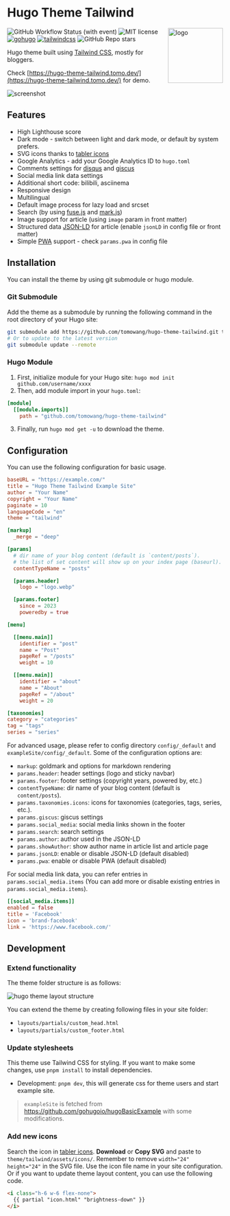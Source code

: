 # Hugo Theme Tailwind

<img align="right" width="128" alt="logo" src="https://raw.githubusercontent.com/tomowang/hugo-theme-tailwind/main/static/logo.svg">

![GitHub Workflow Status (with event)](https://img.shields.io/github/actions/workflow/status/tomowang/hugo-theme-tailwind/.github%2Fworkflows%2Fdeploy.yaml)
![MIT license](https://img.shields.io/github/license/tomowang/hugo-theme-tailwind)
[![gohugo](https://img.shields.io/badge/Made_with-Hugo-blue)](https://gohugo.io/)
[![tailwindcss](https://img.shields.io/badge/Made_with-Tailwind_CSS-blue)](https://tailwindcss.com/)
![GitHub Repo stars](https://img.shields.io/github/stars/tomowang/hugo-theme-tailwind)

Hugo theme built using [Tailwind CSS](https://tailwindcss.com/), mostly for bloggers.

Check [https://hugo-theme-tailwind.tomo.dev/](https://hugo-theme-tailwind.tomo.dev/) for demo.

![screenshot](https://raw.githubusercontent.com/tomowang/hugo-theme-tailwind/main/images/screenshot.png)

## Features

 * High Lighthouse score
 * Dark mode - switch between light and dark mode, or default by system prefers.
 * SVG icons thanks to [tabler icons](https://tabler-icons.io/)
 * Google Analytics - add your Google Analytics ID to `hugo.toml`
 * Comments settings for [disqus](https://disqus.com/) and [giscus](https://giscus.app/)
 * Social media link data settings
 * Additional short code: bilibili, asciinema
 * Responsive design
 * Multilingual
 * Default image process for lazy load and srcset
 * Search (by using [fuse.js](https://fusejs.io/) and [mark.js](https://markjs.io/))
 * Image support for article (using `image` param in front matter)
 * Structured data [JSON-LD](https://json-ld.org/) for article (enable `jsonLD` in config file or front matter)
 * Simple [PWA](https://web.dev/add-manifest/) support - check `params.pwa` in config file

## Installation

You can install the theme by using git submodule or hugo module.

### Git Submodule

Add the theme as a submodule by running the following command in the
root directory of your Hugo site:

```bash
git submodule add https://github.com/tomowang/hugo-theme-tailwind.git themes/tailwind
# Or to update to the latest version
git submodule update --remote
```

### Hugo Module

1. First, initialize module for your Hugo site: `hugo mod init github.com/username/xxxx`
2. Then, add module import in your `hugo.toml`:

```toml
[module]
  [[module.imports]]
    path = "github.com/tomowang/hugo-theme-tailwind"
```

3. Finally, run `hugo mod get -u` to download the theme.

## Configuration

You can use the following configuration for basic usage.

```toml
baseURL = "https://example.com/"
title = "Hugo Theme Tailwind Example Site"
author = "Your Name"
copyright = "Your Name"
paginate = 10
languageCode = "en"
theme = "tailwind"

[markup]
  _merge = "deep"

[params]
  # dir name of your blog content (default is `content/posts`).
  # the list of set content will show up on your index page (baseurl).
  contentTypeName = "posts"

  [params.header]
    logo = "logo.webp"

  [params.footer]
    since = 2023
    poweredby = true

[menu]

  [[menu.main]]
    identifier = "post"
    name = "Post"
    pageRef = "/posts"
    weight = 10

  [[menu.main]]
    identifier = "about"
    name = "About"
    pageRef = "/about"
    weight = 20

[taxonomies]
category = "categories"
tag = "tags"
series = "series"
```

For advanced usage, please refer to config directory `config/_default` and
`exampleSite/config/_default`.
Some of the configuration options are:

 * `markup`: goldmark and options for markdown rendering
 * `params.header`: header settings (logo and sticky navbar)
 * `params.footer`: footer settings (copyright years, powered by, etc.)
 * `contentTypeName`: dir name of your blog content (default is `content/posts`).
 * `params.taxonomies.icons`: icons for taxonomies (categories, tags, series, etc.).
 * `params.giscus`: giscus settings
 * `params.social_media`: social media links shown in the footer
 * `params.search`: search settings
 * `params.author`: author used in the JSON-LD
 * `params.showAuthor`: show author name in article list and article page
 * `params.jsonLD`: enable or disable JSON-LD (default disabled)
 * `params.pwa`: enable or disable PWA (default disabled)

For social media link data, you can refer entries in `params.social_media.items`
(You can add more or disable existing entries in `params.social_media.items`).

```toml
[[social_media.items]]
enabled = false
title = 'Facebook'
icon = 'brand-facebook'
link = 'https://www.facebook.com/'
```

## Development

### Extend functionality

The theme folder structure is as follows:

![hugo theme layout structure](https://raw.githubusercontent.com/tomowang/hugo-theme-tailwind/main/images/hugo-theme-layout-structure.png)

You can extend the theme by creating following files in your site folder:

* `layouts/partials/custom_head.html`
* `layouts/partials/custom_footer.html`

### Update stylesheets

This theme use Tailwind CSS for styling. If you want to make some changes,
use `pnpm install` to install dependencies.

 * Development: `pnpm dev`, this will generate css for theme users and start example site.

> `exampleSite` is fetched from https://github.com/gohugoio/hugoBasicExample
with some modifications.

### Add new icons

Search the icon in [tabler icons](https://tabler-icons.io/).
**Download** or **Copy SVG** and paste to `theme/tailwind/assets/icons/`.
Remember to remove `width="24" height="24"` in the SVG file. Use the icon file
name in your site configuration. Or if you want to update theme layout content,
you can use the following code.

```html
<i class="h-6 w-6 flex-none">
  {{ partial "icon.html" "brightness-down" }}
</i>
```
